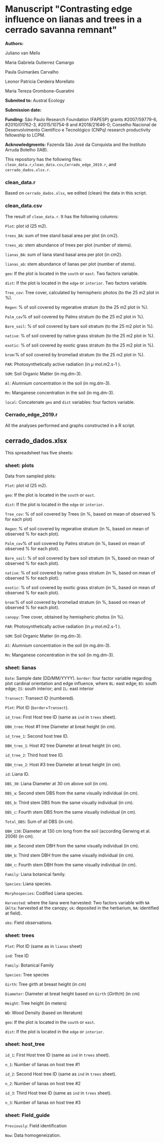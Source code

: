 # Manuscript "Contrasting edge influence on lianas and trees in a cerrado savanna remnant"
**Authors:** 

Juliano van Melis

Maria Gabriela Gutierrez Camargo

Paula Guimarães Carvalho

Leonor Patricia Cerdeira Morellato

Maria Tereza Grombone-Guaratini

**Submited to:** Austral Ecology

**Submission date:**

**Funding:**
São Paulo Research Foundation (FAPESP) grants #2007/59779-6, #2010/01762-3, #2015/10754-8 and #2018/21646-0; 
Conselho Nacional de Desenvolvimento Científico e Tecnológico (CNPq) research productivity fellowship to LCPM. 

**Acknowledgments:**
Fazenda São José da Conquista and the Instituto Arruda Botelho (IAB).


This repository has the following files: `clean_data.r`,`clean_data.csv`,`Cerrado_edge_2019.r`,  and `cerrado_dados.xlsx.r`.

### clean_data.r

Based on `cerrado_dados.xlsx`, we edited (clean) the data in this script.

### clean_data.csv

The result of `clean_data.r`. It has the following columns:

`Plot`: plot id (25 m2).	

`trees_BA`: sum of tree stand basal area per plot (in cm2).	

`trees_ab`: stem abundance of trees per plot (number of stems).	

`lianas_BA`: sum of liana stand basal area per plot (in cm2).	

`lianas_ab`: stem abundance of lianas per plot (number of stems).		

`geo`: If the plot is located in the `south` or `east`. Two factors variable.	

`dist`: If the plot is located in the `edge` or `interior`.	Two factors variable.	

`Tree_cov`: Tree cover, calculated by hemispheric photos  (to the 25 m2 plot in %).	

`Regen`: % of soil covered by regerative stratum  (to the 25 m2 plot in %).	

`Palm_cov`% of soil covered by Palms stratum (to the 25 m2 plot in %).		

`Bare_soil`: % of soil covered by bare soil stratum  (to the 25 m2 plot in %).	

`native`: % of soil covered by native grass stratum  (to the 25 m2 plot in %).	

`exotic`: % of soil covered by exotic grass stratum  (to the 25 m2 plot in %).	

`brom`:% of soil covered by bromeliad stratum (to the 25 m2 plot in %).		

`PAR`: Photosynthetically active radiation (in $\mu$ mol.m2.s-1 ).

`SOM`: Soil Organic Matter (in mg.dm-3).	

`Al`: Alumnium concentration in the soil (in mg.dm-3).	

`Mn`: Manganese concentration in the soil (in mg.dm-3).

`local`: Concatenate `geo` and `dist` variables: four factors variable.

### Cerrado_edge_2019.r
All the analyses performed and graphs constructed in a R script.

## cerrado_dados.xlsx
This spreadsheet has five sheets:

### sheet: plots
Data from sampled plots:

`Plot`: plot id (25 m2).

`geo`: If the plot is located in the `south` or `east`.	

`dist`: If the plot is located in the `edge` or `interior`.

`Tree_cov`: % of soil covered by Trees (in %, based on mean of observed % for each plot)

`Regen`: % of soil covered by regerative stratum	(in %, based on mean of observed % for each plot).

`Palm_cov`% of soil covered by Palms stratum	(in %, based on mean of observed % for each plot).

`Bare_soil`: % of soil covered by bare soil stratum	(in %, based on mean of observed % for each plot).

`native`: % of soil covered by native grass stratum	(in %, based on mean of observed % for each plot).

`exotic`: % of soil covered by exotic grass stratum	(in %, based on mean of observed % for each plot).

`brom`:% of soil covered by bromeliad stratum	(in %, based on mean of observed % for each plot).

`canopy`: Tree cover, obtained by hemispheric photos (in %).

`PAR`: Photosynthetically active radiation (in $\mu$ mol.m2.s-1 ).

`SOM`: Soil Organic Matter (in mg.dm-3).

`Al`: Alumnium concentration in the soil (in mg.dm-3).	

`Mn`: Manganese concentration in the soil (in mg.dm-3).

### sheet: lianas
`Date`: Sample date (DD/MM/YYYY). 
`border`: four factor variable regarding plot cardinal orientation and edge influence, where `BL`: east edge; `BS`: south edge; `IS`: south interior; and  `IL`: east interior

`Transect`: Transect ID	(numbered).

`Plot`: Plot ID (`border`+`Transect`).	

`id_tree`: First Host tree ID	(same as `ind` in `trees` sheet).

`DBH_tree`: Host #1 tree Diameter at breat height	(in cm).

`id_tree_1`: Second host tree ID.	

`DBH_tree_1`: Host #2 tree Diameter at breat height (in cm).	

`id_tree_2`: Third host tree ID.		

`DBH_tree_2`: Host #3 tree Diameter at breat height (in cm).	

`id`: Liana ID.	

`DBS_30`: Liana Diameter at 30 cm above soil (in cm).	

`DBS_a`: 	Second stem DBS from the same visually individual (in cm).

`DBS_b`: Third stem DBS from the same visually individual (in cm).	

`DBS_c`: Fourth stem DBS from the same visually individual (in cm).	

`Total_DBS`: Sum of all DBS (in cm).

`DBH_130`: Diameter at 130 cm long from the soil (according Gerwing et al. 2006) (in cm).	

`DBH_a`: Second stem DBH from the same visually individual	(in cm).

`DBH_b`: Third stem DBH from the same visually individual	(in cm).	

`DBH_c`: Fourth stem DBH from the same visually individual (in cm).	

`Family`: Liana botanical family.	

`Species`: Liana species.	

`Morphospecies`: Codified Liana species.

`Harvested`: where the liana	were harvested: Two factors variable with `NA` (`Alta`: harvested at the canopy; `ok`: deposited in the herbarium, `NA`: identified at field).

`obs`: Field observations.	

### sheet: trees
`Plot`: Plot ID (same as in `lianas` sheet)

`ind`: Tree ID	

`Family`: Botanical Family	

`Species`: Tree species 	

`Girth`: Tree girth at breast height	(in cm)

`Diameter`: Diameter at breat height based on `Girth` ($Girth/\pi$)	(in cm)

`Height`: Tree height (in meters)	

`WD`: Wood Density (based on literature)	

`geo`: If the plot is located in the `south` or `east`.	

`dist`: If the plot is located in the `edge` or `interior`.

### sheet: host_tree

`id_1`: First Host tree ID	(same as `ind` in `trees` sheet).	

`n_1`: Number of lianas on host tree #1	

`id_2`: Second Host tree ID	(same as `ind` in `trees` sheet).	

`n_2`: Number of lianas on host tree #2	

`id_3`: Third Host tree ID	(same as `ind` in `trees` sheet).	

`n_3`: Number of lianas on host tree #3


### sheet: Field_guide

`Previously`: Field identification

`Now`: Data homogeneization.
